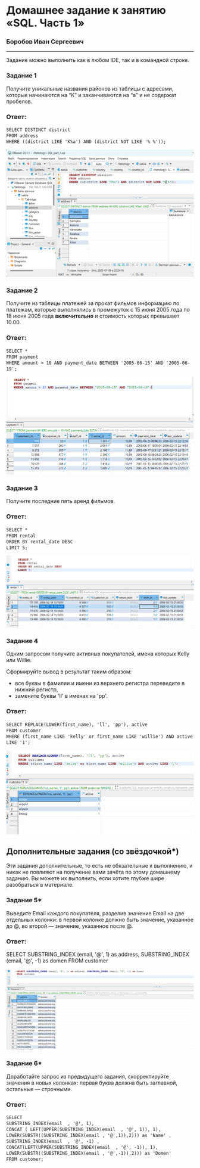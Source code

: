 # Домашнее задание к занятию «SQL. Часть 1»

### Боробов Иван Сергеевич

---

Задание можно выполнить как в любом IDE, так и в командной строке.

### Задание 1

Получите уникальные названия районов из таблицы с адресами, которые начинаются на “K” и заканчиваются на “a” и не содержат пробелов.

### Ответ:

```
SELECT DISTINCT district 
FROM address
WHERE ((district LIKE 'K%a') AND (district NOT LIKE '% %'));
```
![1](https://github.com/Borobov/05-Data-storage-and-transmission-systems-/blob/7e962cd564c27459df3a3a3f2bac5aa789d3812a/IMG-12-03/img-12-03-1.png)

### Задание 2

Получите из таблицы платежей за прокат фильмов информацию по платежам, которые выполнялись в промежуток с 15 июня 2005 года по 18 июня 2005 года **включительно** и стоимость которых превышает 10.00.

### Ответ:

```
SELECT *
FROM payment
WHERE amount > 10 AND payment_date BETWEEN '2005-06-15' AND '2005-06-19';
```
![2](https://github.com/Borobov/05-Data-storage-and-transmission-systems-/blob/7e962cd564c27459df3a3a3f2bac5aa789d3812a/IMG-12-03/img-12-03-2.png)

### Задание 3

Получите последние пять аренд фильмов.

### Ответ:

```
SELECT *  
FROM rental
ORDER BY rental_date DESC
LIMIT 5;
```
![3](https://github.com/Borobov/05-Data-storage-and-transmission-systems-/blob/7e962cd564c27459df3a3a3f2bac5aa789d3812a/IMG-12-03/img-12-03-3.png)

### Задание 4

Одним запросом получите активных покупателей, имена которых Kelly или Willie. 

Сформируйте вывод в результат таким образом:
- все буквы в фамилии и имени из верхнего регистра переведите в нижний регистр,
- замените буквы 'll' в именах на 'pp'.

### Ответ:

```
SELECT REPLACE(LOWER(first_name), 'll', 'pp'), active
FROM customer
WHERE (first_name LIKE 'kelly' or first_name LIKE 'willie') AND active LIKE '1';
```
![4](https://github.com/Borobov/05-Data-storage-and-transmission-systems-/blob/7e962cd564c27459df3a3a3f2bac5aa789d3812a/IMG-12-03/img-12-03-4.png)

## Дополнительные задания (со звёздочкой*)
Эти задания дополнительные, то есть не обязательные к выполнению, и никак не повлияют на получение вами зачёта по этому домашнему заданию. Вы можете их выполнить, если хотите глубже шире разобраться в материале.

### Задание 5*

Выведите Email каждого покупателя, разделив значение Email на две отдельных колонки: в первой колонке должно быть значение, указанное до @, во второй — значение, указанное после @.

### Ответ:

SELECT SUBSTRING_INDEX (email, '@', 1) as address, SUBSTRING_INDEX (email, '@', -1) as domen
FROM customer

![5](https://github.com/Borobov/05-Data-storage-and-transmission-systems-/blob/cad4ccc82a0b58567b3c61a4db51d175d13ab9d3/IMG-12-03/img-12-03-5%2B.png)

### Задание 6*

Доработайте запрос из предыдущего задания, скорректируйте значения в новых колонках: первая буква должна быть заглавной, остальные — строчными.

### Ответ:

```
SELECT
SUBSTRING_INDEX(email  , '@', 1), 
CONCAT ( LEFT(UPPER(SUBSTRING_INDEX(email  , '@', 1)), 1), LOWER(SUBSTR((SUBSTRING_INDEX(email , '@',1)),2))) as 'Name' ,  
SUBSTRING_INDEX(email  , '@', -1) ,
CONCAT(LEFT(UPPER(SUBSTRING_INDEX(email  , '@', -1)), 1), LOWER(SUBSTR((SUBSTRING_INDEX(email , '@',-1)),2))) as 'Domen'
FROM customer;
```
